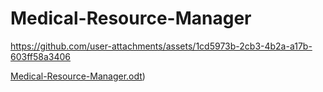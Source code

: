 # Medical-Resource-Manager
https://github.com/user-attachments/assets/1cd5973b-2cb3-4b2a-a17b-603ff58a3406


[Medical-Resource-Manager.odt](https://github.com/user-attachments/files/18096370/Medical-Resource-Manager.odt))


